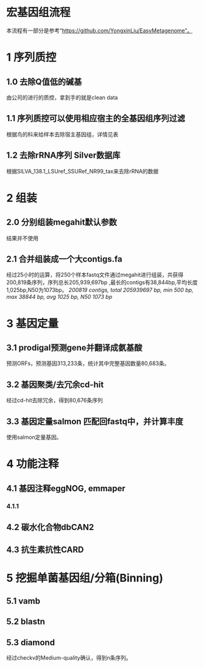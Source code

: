 # 宏基因组流程
本流程有一部分是参考“https://github.com/YongxinLiu/EasyMetagenome”。
# 1 序列质控

## 1.0 去除Q值低的碱基

由公司的进行的质控，拿到手的就是clean data

## 1.1 序列质控可以使用相应宿主的全基因组序列过滤

根据鸟的科来给样本去除宿主基因组，详情见表

## 1.2 去除rRNA序列 Silver数据库

根据SILVA_138.1_LSUref_SSURef_NR99_tax来去除rRNA的数据

# 2 组装

## 2.0 分别组装megahit默认参数
结果并不使用
## 2.1 合并组装成一个大contigs.fa
经过25小时的运算，将250个样本fastq文件通过megahit进行组装，共获得200,819条序列，序列总长205,939,697bp ,最长的contigs有38,844bp,平均长度1,025bp,N50为1073bp。
_200819 contigs, total 205939697 bp, min 500 bp, max 38844 bp, avg 1025 bp, N50 1073 bp_



# 3 基因定量

## 3.1 prodigal预测gene并翻译成氨基酸
预测ORFs，预测基因313,233条，统计其中完整基因数量80,683条。
## 3.2 基因聚类/去冗余cd-hit
经过cd-hit去除冗余，得到80,676条序列
## 3.3 基因定量salmon 匹配回fastq中，并计算丰度
使用salmon定量基因。
# 4 功能注释

## 4.1 基因注释eggNOG, emmaper

### 4.1.1 

## 4.2 碳水化合物dbCAN2

## 4.3 抗生素抗性CARD

# 5 挖掘单菌基因组/分箱(Binning)

## 5.1 vamb

## 5.2 blastn

## 5.3 diamond
经过checkv的Medium-quality确认，得到n条序列。
